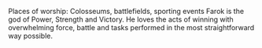 Places of worship: Colosseums, battlefields, sporting events 
Farok is the god of Power, Strength and Victory. He loves the acts of winning with overwhelming force, battle and tasks performed in the most straightforward way possible. 